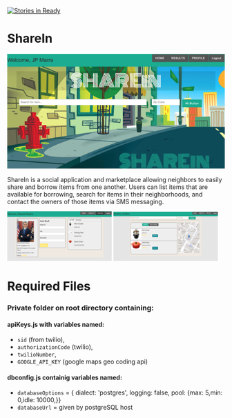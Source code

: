 [![Stories in Ready](https://badge.waffle.io/nightowlsnode/nightowlsnode.png?label=ready&title=Ready)](https://waffle.io/nightowlsnode/nightowlsnode?utm_source=badge)

# ShareIn
![alt text](public/assets/homepage.png)

ShareIn is a social application and marketplace allowing neighbors to easily share and borrow items from one another. Users can list items that are available for borrowing, search for items in their neighborhoods, and contact the owners of those items via SMS messaging.

<div style="display: inline-block;">
  <img src="public/assets/profile.png" width=48%/>
  <img src="public/assets/results.png" width=48%/>
</div>

# Required Files

### Private folder on root directory containing: 

#### apiKeys.js with variables named: 
- `sid` (from twilio),
- `authorizationCode` (twilio),
- `twilioNumber`,
- `GOOGLE_API_KEY` (google maps geo coding api)

#### dbconfig.js containig variables named:
- `databaseOptions` = { dialect: 'postgres', logging: false, pool: {max: 5,min: 0,idle: 10000,}}
- `databaseUrl` = given by postgreSQL host
